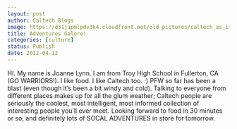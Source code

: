 ```yaml
---
layout: post
author: Caltech Blogs
image: https://d31japmlpdv3k4.cloudfront.net/old_pictures/caltech_as_it_happens/6a0105349b8251970b01630410ba0b970d.jpg
title: Adventures Galore!
categories: [culture]
status: Publish
date: 2012-04-12
---
```


HI. My name is Joanne Lynn. I am from Troy High School in Fullerton, CA (GO WARRIORS!). I like food. I like Caltech too. :) PFW so far has been a blast (even though it’s been a bit windy and cold). Talking to everyone from different places makes up for all the glum weather; Caltech people are seriously the coolest, most intelligent, most informed collection of interesting people you’ll ever meet. Looking forward to food in 30 minutes or so, and definitely lots of SOCAL ADVENTURES in store for tomorrow.

